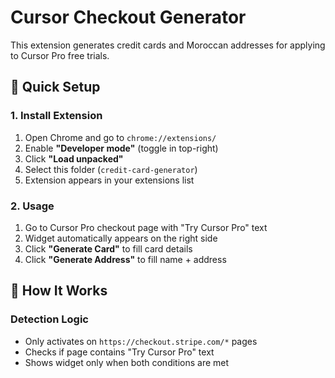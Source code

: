 # Cursor Checkout Generator

This extension generates credit cards and Moroccan addresses for applying to Cursor Pro free trials.

## 🚀 Quick Setup

### 1. Install Extension

1. Open Chrome and go to `chrome://extensions/`
2. Enable **"Developer mode"** (toggle in top-right)
3. Click **"Load unpacked"**
4. Select this folder (`credit-card-generator`)
5. Extension appears in your extensions list

### 2. Usage

1. Go to Cursor Pro checkout page with "Try Cursor Pro" text
2. Widget automatically appears on the right side
3. Click **"Generate Card"** to fill card details
4. Click **"Generate Address"** to fill name + address

## 🔧 How It Works

### Detection Logic

- Only activates on `https://checkout.stripe.com/*` pages
- Checks if page contains "Try Cursor Pro" text
- Shows widget only when both conditions are met
